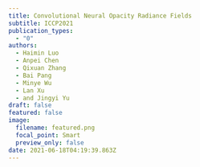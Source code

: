 ```yaml
---
title: Convolutional Neural Opacity Radiance Fields
subtitle: ICCP2021
publication_types:
  - "0"
authors:
  - Haimin Luo
  - Anpei Chen
  - Qixuan Zhang
  - Bai Pang
  - Minye Wu
  - Lan Xu
  - and Jingyi Yu
draft: false
featured: false
image:
  filename: featured.png
  focal_point: Smart
  preview_only: false
date: 2021-06-18T04:19:39.863Z
---
```

